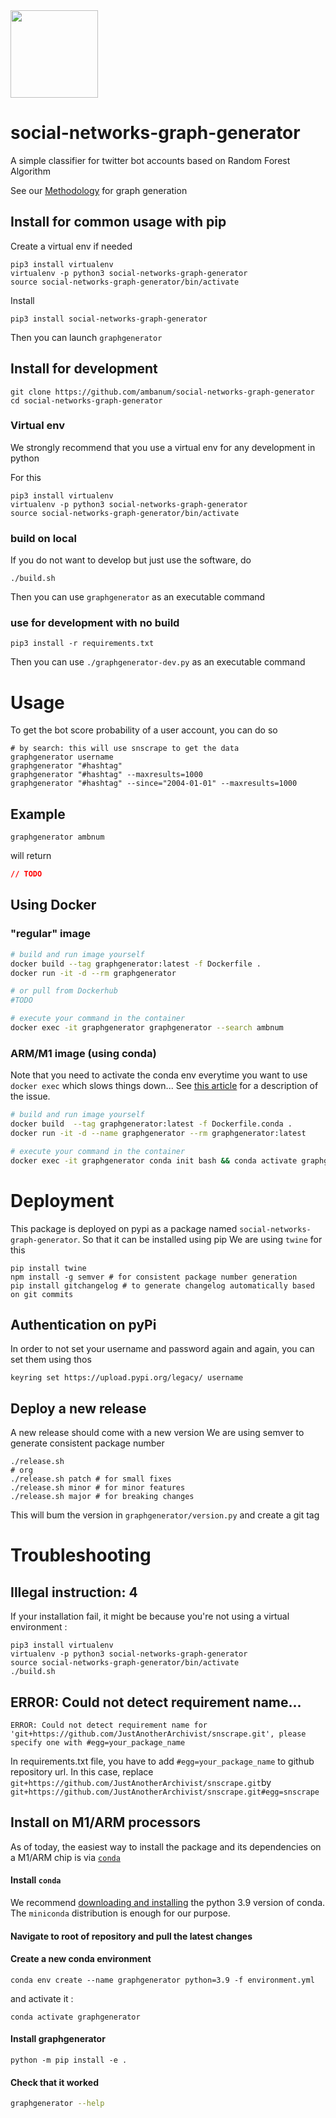 <img src="https://disinfo.quaidorsay.fr/assets/img/logo.png" width="140">

# social-networks-graph-generator

A simple classifier for twitter bot accounts based on Random Forest Algorithm

See our [Methodology](./explanation.md) for graph generation

## Install for common usage with pip

Create a virtual env if needed

```
pip3 install virtualenv
virtualenv -p python3 social-networks-graph-generator
source social-networks-graph-generator/bin/activate
```

Install

```
pip3 install social-networks-graph-generator
```

Then you can launch `graphgenerator`

## Install for development

```
git clone https://github.com/ambanum/social-networks-graph-generator
cd social-networks-graph-generator
```

### Virtual env

We strongly recommend that you use a virtual env for any development in python

For this

```
pip3 install virtualenv
virtualenv -p python3 social-networks-graph-generator
source social-networks-graph-generator/bin/activate
```

### build on local

If you do not want to develop but just use the software, do

```
./build.sh
```

Then you can use `graphgenerator` as an executable command

### use for development with no build

```
pip3 install -r requirements.txt
```

Then you can use `./graphgenerator-dev.py` as an executable command

# Usage

To get the bot score probability of a user account, you can do so

```
# by search: this will use snscrape to get the data
graphgenerator username
graphgenerator "#hashtag"
graphgenerator "#hashtag" --maxresults=1000
graphgenerator "#hashtag" --since="2004-01-01" --maxresults=1000
```

## Example

```
graphgenerator ambnum
```

will return

```json
// TODO
```

## Using Docker

### "regular" image

```sh
# build and run image yourself
docker build --tag graphgenerator:latest -f Dockerfile .
docker run -it -d --rm graphgenerator

# or pull from Dockerhub
#TODO

# execute your command in the container
docker exec -it graphgenerator graphgenerator --search ambnum
```

### ARM/M1 image (using conda)

Note that you need to activate the conda env everytime you want to use `docker exec` which slows things down... See [this article](https://pythonspeed.com/articles/activate-conda-dockerfile) for a description of the issue.

```sh
# build and run image yourself
docker build  --tag graphgenerator:latest -f Dockerfile.conda .
docker run -it -d --name graphgenerator --rm graphgenerator:latest

# execute your command in the container
docker exec -it graphgenerator conda init bash && conda activate graphgenerator && graphgenerator --search ambnum
```

# Deployment

This package is deployed on pypi as a package named `social-networks-graph-generator`. So that it can be installed using pip
We are using `twine` for this

```
pip install twine
npm install -g semver # for consistent package number generation
pip install gitchangelog # to generate changelog automatically based on git commits
```

## Authentication on pyPi

In order to not set your username and password again and again, you can set them using thos

```
keyring set https://upload.pypi.org/legacy/ username
```

## Deploy a new release

A new release should come with a new version
We are using semver to generate consistent package number

```
./release.sh
# org
./release.sh patch # for small fixes
./release.sh minor # for minor features
./release.sh major # for breaking changes
```

This will bum the version in `graphgenerator/version.py` and create a git tag

# Troubleshooting

## Illegal instruction: 4

If your installation fail, it might be because you're not using a virtual environment :

```
pip3 install virtualenv
virtualenv -p python3 social-networks-graph-generator
source social-networks-graph-generator/bin/activate
./build.sh
```

## ERROR: Could not detect requirement name...

```
ERROR: Could not detect requirement name for 'git+https://github.com/JustAnotherArchivist/snscrape.git', please specify one with #egg=your_package_name
```

In requirements.txt file, you have to add `#egg=your_package_name` to github repository url.
In this case, replace `git+https://github.com/JustAnotherArchivist/snscrape.git`by `git+https://github.com/JustAnotherArchivist/snscrape.git#egg=snscrape`

## Install on M1/ARM processors

As of today, the easiest way to install the package and its dependencies on a M1/ARM chip is via [`conda`](https://conda.io/)

#### Install `conda`

We recommend [downloading and installing](https://docs.conda.io/en/latest/miniconda.html#installing) the python 3.9 version of conda. The `miniconda` distribution is enough for our purpose.

#### Navigate to root of repository and pull the latest changes

#### Create a new conda environment

`conda env create --name graphgenerator python=3.9 -f environment.yml`

and activate it :

`conda activate graphgenerator`

#### Install graphgenerator

`python -m pip install -e .`

#### Check that it worked

```sh
graphgenerator --help
```
